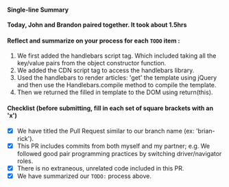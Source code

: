 #### Single-line Summary
**Today, John and Brandon paired together. It took about 1.5hrs**

#### Reflect and summarize on your process for each `TODO` item :  
  1. We first added the handlebars script tag. Which included taking all the key/value pairs from the object constructor function.
  2. We added the CDN script tag to access the handlebars library.
  3. Used the handlebars to render articles: 'get' the template using jQuery and then use the Handlebars.compile method to compile the template.
  4. Then we returned the filled in template to the DOM using return(this).

#### Checklist (before submitting, fill in each set of square brackets with an 'x')
- [X] We have titled the Pull Request similar to our branch name (ex: 'brian-rick').
- [X] This PR includes commits from both myself and my partner; e.g. We followed good pair programming practices by switching driver/navigator roles.
- [X] There is no extraneous, unrelated code included in this PR.
- [X] We have summarized our `TODO:` process above.
